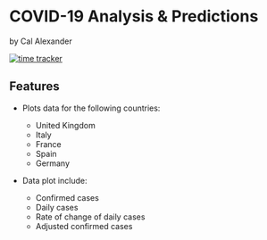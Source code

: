 # COVID-19 Analysis & Predictions
by Cal Alexander

[![time tracker](https://wakatime.com/badge/github/CallumAlexander/COVID-19-Analysis.svg)](https://wakatime.com/badge/github/CallumAlexander/COVID-19-Analysis)

## Features

* Plots data for the following countries:
    * United Kingdom
    * Italy
    * France
    * Spain
    * Germany
    
* Data plot include:
    * Confirmed cases
    * Daily cases
    * Rate of change of daily cases
    * Adjusted confirmed cases
    